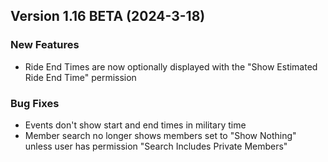  ## Version 1.16 BETA (2024-3-18)
 ### New Features
 - Ride End Times are now optionally displayed with the "Show Estimated Ride End Time" permission

 ### Bug Fixes
 - Events don't show start and end times in military time
 - Member search no longer shows members set to "Show Nothing" unless user has permission "Search Includes Private Members"
